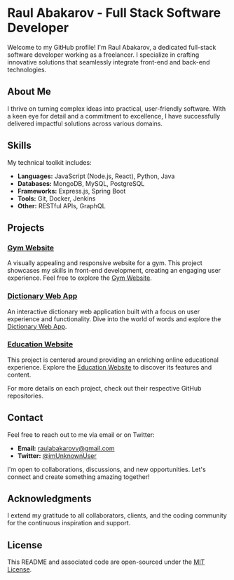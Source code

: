 # Raul Abakarov - Full Stack Software Developer

Welcome to my GitHub profile! I'm Raul Abakarov, a dedicated full-stack software developer working as a freelancer. I specialize in crafting innovative solutions that seamlessly integrate front-end and back-end technologies.

## About Me

I thrive on turning complex ideas into practical, user-friendly software. With a keen eye for detail and a commitment to excellence, I have successfully delivered impactful solutions across various domains.

## Skills

My technical toolkit includes:

- **Languages:** JavaScript (Node.js, React), Python, Java
- **Databases:** MongoDB, MySQL, PostgreSQL
- **Frameworks:** Express.js, Spring Boot
- **Tools:** Git, Docker, Jenkins
- **Other:** RESTful APIs, GraphQL

## Projects

### [Gym Website](https://raulabakarov.github.io/GymWebsite/)

A visually appealing and responsive website for a gym. This project showcases my skills in front-end development, creating an engaging user experience. Feel free to explore the [Gym Website](https://raulabakarov.github.io/GymWebsite/).

### [Dictionary Web App](https://raulabakarov.github.io/DictionaryWebApp/)

An interactive dictionary web application built with a focus on user experience and functionality. Dive into the world of words and explore the [Dictionary Web App](https://raulabakarov.github.io/DictionaryWebApp/).

### [Education Website](https://raulabakarov.github.io/EducationWebsite/)

This project is centered around providing an enriching online educational experience. Explore the [Education Website](https://raulabakarov.github.io/EducationWebsite/) to discover its features and content.

For more details on each project, check out their respective GitHub repositories.

## Contact

Feel free to reach out to me via email or on Twitter:

- **Email:** raulabakarovv@gmail.com
- **Twitter:** [@imUnknownUser](https://twitter.com/imUnknownUser)

I'm open to collaborations, discussions, and new opportunities. Let's connect and create something amazing together!

## Acknowledgments

I extend my gratitude to all collaborators, clients, and the coding community for the continuous inspiration and support.

## License

This README and associated code are open-sourced under the [MIT License](LICENSE).
